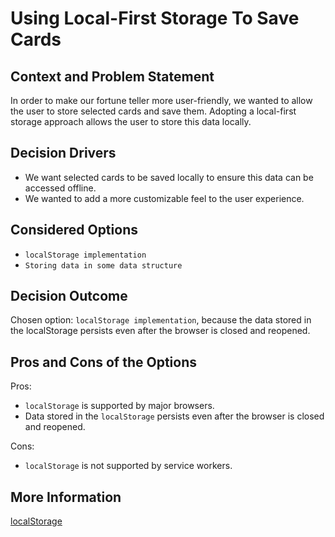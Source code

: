 # Using Local-First Storage To Save Cards

## Context and Problem Statement

In order to make our fortune teller more user-friendly, we wanted to allow the user to store selected cards and save them. 
Adopting a local-first storage approach allows the user to store this data locally.

## Decision Drivers

* We want selected cards to be saved locally to ensure this data can be accessed offline.
* We wanted to add a more customizable feel to the user experience.

## Considered Options

* `localStorage implementation`
* `Storing data in some data structure`

## Decision Outcome

Chosen option: `localStorage implementation`, because the data stored in the localStorage persists even after the browser is closed and reopened.

## Pros and Cons of the Options
Pros:
* `localStorage` is supported by major browsers.
* Data stored in the `localStorage` persists even after the browser is closed and reopened.

Cons:
* `localStorage` is not supported by service workers.

## More Information

[localStorage](https://developer.mozilla.org/en-US/docs/Web/API/Window/localStorage)
